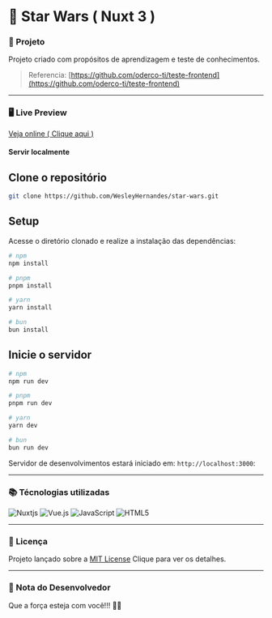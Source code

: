 # 👾 Star Wars ( Nuxt 3 )

### 🚀 Projeto
Projeto criado com propósitos de aprendizagem e teste de conhecimentos.

> Referencia: [https://github.com/oderco-ti/teste-frontend](https://github.com/oderco-ti/teste-frontend)

<hr>

### 🖥️ Live Preview

[Veja online ( Clique aqui )](https://star-wars-gamma-lemon.vercel.app/) <br>

#### Servir localmente

## **Clone** o repositório

```bash
git clone https://github.com/WesleyHernandes/star-wars.git
```

## Setup
Acesse o diretório clonado e realize a instalação das dependências:

```bash
# npm
npm install

# pnpm
pnpm install

# yarn
yarn install

# bun
bun install
```

## Inicie o servidor

```bash
# npm
npm run dev

# pnpm
pnpm run dev

# yarn
yarn dev

# bun
bun run dev
```

Servidor de desenvolvimentos estará iniciado em: `http://localhost:3000`:

<hr>

### 📚 Técnologias utilizadas
![Nuxtjs](https://img.shields.io/badge/Nuxt-002E3B?style=for-the-badge&logo=nuxtdotjs&logoColor=#00DC82)
![Vue.js](https://img.shields.io/badge/vuejs-%2335495e.svg?style=for-the-badge&logo=vuedotjs&logoColor=%234FC08D)
![JavaScript](https://img.shields.io/badge/javascript-%23323330.svg?style=for-the-badge&logo=javascript&logoColor=%23F7DF1E)
![HTML5](https://img.shields.io/badge/html5-%23E34F26.svg?style=for-the-badge&logo=html5&logoColor=white)

<hr>

### 📝 Licença
Projeto lançado sobre a [MIT License](./LICENSE) Clique para ver os detalhes.

<hr>

### 🧔 Nota do Desenvolvedor
Que a força esteja com você!!! 🌌🚀



